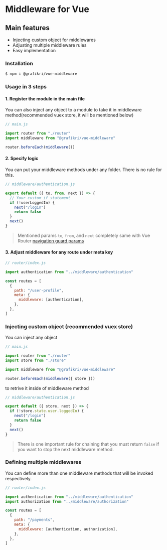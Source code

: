 # Middleware for Vue

## Main features

- Injecting custom object for middlewares
- Adjusting multiple middleware rules
- Easy implementation

### Installation

```bash
$ npm i @grafikri/vue-middleware
```

### Usage in 3 steps

#### 1. Register the module in the main file

You can also inject any object to a module to take it in middleware method(recommended vuex store, it will be mentioned below)

```js
// main.js

import router from "./router"
import middleware from "@grafikri/vue-middleware"

router.beforeEach(middleware())
```

#### 2. Specify logic

You can put your middleware methods under any folder. There is no rule for this.

```js
// middleware/authentication.js

export default ({ to, from, next }) => {
  // Your custom if statement
  if (!userLoggedIn) {
    next("/login")
    return false
  }
  next()
}
```

> Mentioned params <code>to</code>, <code>from</code>, and <code>next</code> completely same with Vue Router [navigation guard params](https://router.vuejs.org/guide/advanced/navigation-guards.html#global-before-guards)

#### 3. Adjust middleware for any route under meta key

```js
// router/index.js

import authentication from "../middleware/authentication"

const routes = [
  {
    path: "/user-profile",
    meta: {
      middleware: [authentication],
    },
  },
]
```

### Injecting custom object (recommended vuex store)

You can inject any object

```js
// main.js

import router from "./router"
import store from "./store"

import middleware from "@grafikri/vue-middleware"

router.beforeEach(middleware({ store }))
```

to retrive it inside of middleware method

```js
// middleware/authentication.js

export default ({ store, next }) => {
  if (!store.state.user.loggedIn) {
    next("/login")
    return false
  }
  next()
}
```

> There is one important rule for chaining that you must return `false` if you want to stop the next middleware method.

### Defining multiple middlewares

You can define more than one middleware methods that will be invoked respectively.

```js
// router/index.js

import authentication from "../middleware/authentication"
import authorization from "../middleware/authorization"

const routes = [
  {
    path: "/payments",
    meta: {
      middleware: [authentication, authorization],
    },
  },
]
```
